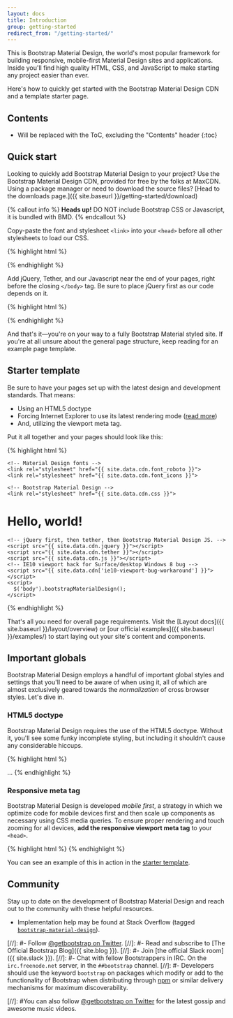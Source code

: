 ```yaml
---
layout: docs
title: Introduction
group: getting-started
redirect_from: "/getting-started/"
---
```


This is Bootstrap Material Design, the world's most popular framework for building responsive, mobile-first Material Design sites and applications.
Inside you'll find high quality HTML, CSS, and JavaScript to make starting any project easier than ever.

Here's how to quickly get started with the Bootstrap Material Design CDN and a template starter page.

## Contents

* Will be replaced with the ToC, excluding the "Contents" header
{:toc}

## Quick start

Looking to quickly add Bootstrap Material Design to your project? Use the Bootstrap Material Design CDN,
provided for free by the folks at MaxCDN. Using a package manager or need to download the source files?
[Head to the downloads page.]({{ site.baseurl }}/getting-started/download)

{% callout info %}
**Heads up!** DO NOT include Bootstrap CSS or Javascript, it is bundled with BMD.
{% endcallout %}

Copy-paste the font and stylesheet `<link>` into your `<head>` before all other stylesheets to load our CSS.

{% highlight html %}
<!-- Material Design fonts -->
<link rel="stylesheet" href="{{ site.data.cdn.font_roboto }}">
<link rel="stylesheet" href="{{ site.data.cdn.font_icons }}">

<!-- Bootstrap Material Design -->
<link rel="stylesheet" href="{{ site.data.cdn.css }}">
{% endhighlight %}

Add jQuery, Tether, and our Javascript near the end of your pages, right before the closing `</body>` tag. Be sure to place jQuery first as our code depends on it.

{% highlight html %}
<script src="{{ site.data.cdn.jquery }}"></script>
<script src="{{ site.data.cdn.tether }}"></script>
<script src="{{ site.data.cdn.js }}"></script>
<!-- IE10 viewport hack for Surface/desktop Windows 8 bug -->
<script src="{{ site.data.cdn['ie10-viewport-bug-workaround'] }}"></script>
<script>
  $('body').bootstrapMaterialDesign();
</script>
{% endhighlight %}

And that's it—you're on your way to a fully Bootstrap Material styled site. If you're at all unsure about the general page structure, keep reading for an example page template.

## Starter template

Be sure to have your pages set up with the latest design and development standards. That means:

* Using an HTML5 doctype
* Forcing Internet Explorer to use its latest rendering mode ([read more](http://stackoverflow.com/q/6771258))
* And, utilizing the viewport meta tag.

Put it all together and your pages should look like this:

{% highlight html %}
<!DOCTYPE html>
<html lang="en">
  <head>
    <!-- Required meta tags always come first -->
    <meta charset="utf-8">
    <meta name="viewport" content="width=device-width, initial-scale=1, shrink-to-fit=no">
    <meta http-equiv="x-ua-compatible" content="ie=edge">

    <!-- Material Design fonts -->
    <link rel="stylesheet" href="{{ site.data.cdn.font_roboto }}">
    <link rel="stylesheet" href="{{ site.data.cdn.font_icons }}">

    <!-- Bootstrap Material Design -->
    <link rel="stylesheet" href="{{ site.data.cdn.css }}">
  </head>
  <body>
    <h1>Hello, world!</h1>

    <!-- jQuery first, then tether, then Bootstrap Material Design JS. -->
    <script src="{{ site.data.cdn.jquery }}"></script>
    <script src="{{ site.data.cdn.tether }}"></script>
    <script src="{{ site.data.cdn.js }}"></script>
    <!-- IE10 viewport hack for Surface/desktop Windows 8 bug -->
    <script src="{{ site.data.cdn['ie10-viewport-bug-workaround'] }}"></script>
    <script>
      $('body').bootstrapMaterialDesign();
    </script>
  </body>
</html>
{% endhighlight %}

That's all you need for overall page requirements. Visit the [Layout docs]({{ site.baseurl }}/layout/overview) or [our official examples]({{ site.baseurl }}/examples/) to start laying out your site's content and components.

## Important globals

Bootstrap Material Design employs a handful of important global styles and settings that you'll need to be aware of when using it, all of which are almost exclusively geared towards the *normalization* of cross browser styles. Let's dive in.

### HTML5 doctype

Bootstrap Material Design requires the use of the HTML5 doctype. Without it, you'll see some funky incomplete styling, but including it shouldn't cause any considerable hiccups.

{% highlight html %}
<!DOCTYPE html>
<html lang="en">
  ...
</html>
{% endhighlight %}

### Responsive meta tag

Bootstrap Material Design is developed *mobile first*, a strategy in which we optimize code for mobile devices first and then scale up components as necessary using CSS media queries. To ensure proper rendering and touch zooming for all devices, **add the responsive viewport meta tag** to your `<head>`.

{% highlight html %}
<meta name="viewport" content="width=device-width, initial-scale=1, shrink-to-fit=no">
{% endhighlight %}

You can see an example of this in action in the [starter template](#starter-template).


## Community

Stay up to date on the development of Bootstrap Material Design and reach out to the community with these helpful resources.

- Implementation help may be found at Stack Overflow (tagged [`bootstrap-material-design`](https://stackoverflow.com/questions/tagged/bootstrap-material-design)).

[//]: #- Follow [@getbootstrap on Twitter](https://twitter.com/getbootstrap).
[//]: #- Read and subscribe to [The Official Bootstrap Blog]({{ site.blog }}).
[//]: #- Join [the official Slack room]({{ site.slack }}).
[//]: #- Chat with fellow Bootstrappers in IRC. On the `irc.freenode.net` server, in the `##bootstrap` channel.
[//]: #- Developers should use the keyword `bootstrap` on packages which modify or add to the functionality of Bootstrap when distributing through [npm](https://www.npmjs.com/browse/keyword/bootstrap) or similar delivery mechanisms for maximum discoverability.

[//]: #You can also follow [@getbootstrap on Twitter](https://twitter.com/getbootstrap) for the latest gossip and awesome music videos.
